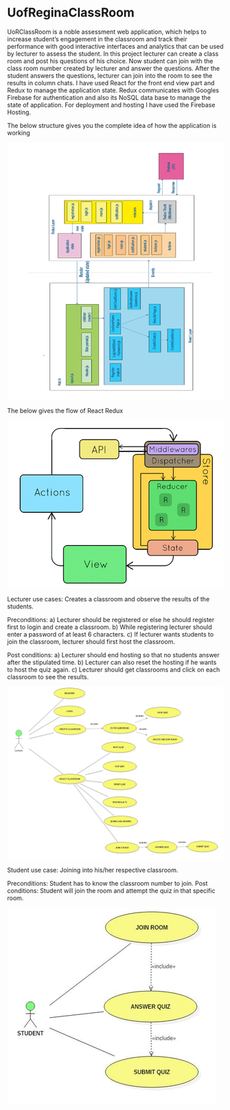 # UofReginaClassRoom
UoRClassRoom is a noble assessment web application, which helps to increase student’s engagement in the classroom 
and track their performance with good interactive interfaces and analytics that can be used by lecturer to assess 
the student. In this project lecturer can create a class room and post his questions of his choice. Now student can 
join with the class room number created by lecturer and answer the questions. After the student answers the questions, 
lecturer can join into the room to see the results in column chats. I have used React for the front end view part and 
Redux to manage the application state. Redux communicates with Googles Firebase for authentication and also its NoSQL 
data base to manage the state of application. For deployment and hosting I have used the Firebase Hosting.

The below structure gives you the complete idea of how the application is working

![alt text](https://github.com/MohanVarma1965/UofReginaClassRoom/blob/master/structure.PNG)


The below gives the flow of React Redux

![alt text](https://github.com/MohanVarma1965/UofReginaClassRoom/blob/master/ReactReduxFlow.gif)

Lecturer use cases:  Creates a classroom and observe the results of the students.

Preconditions:
a) Lecturer should be registered or else he should register first to login and create a classroom.
b) While registering lecturer should enter a password of at least 6 characters.
c) If lecturer wants students to join the classroom, lecturer should first host the classroom.

Post conditions:
a) Lecturer should end hosting so that no students answer after the stipulated time.
b) Lecturer can also reset the hosting if he wants to host the quiz again.
c) Lecturer should get classrooms and click on each classroom to see the results.

![alt text](https://github.com/MohanVarma1965/UofReginaClassRoom/blob/master/Lecturer%20usecase.jpg)


Student use case: Joining into his/her respective classroom.

Preconditions: Student has to know the classroom number to join.
Post conditions: Student will join the room and attempt the quiz in that specific room.


![alt text](https://github.com/MohanVarma1965/UofReginaClassRoom/blob/master/student.jpg)
